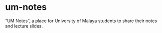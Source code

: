 # um-notes
“UM Notes”, a place for University of Malaya students to share their notes and lecture slides.
